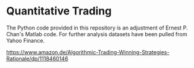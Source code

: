 # Quantitative Trading

The Python code provided in this repository is an adjustment of Ernest P. Chan's  Matlab code. For further analysis datasets have been pulled from Yahoo Finance.

https://www.amazon.de/Algorithmic-Trading-Winning-Strategies-Rationale/dp/1118460146
